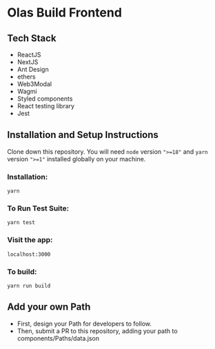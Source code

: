 # Olas Build Frontend

## Tech Stack
- ReactJS
- NextJS
- Ant Design
- ethers
- Web3Modal
- Wagmi
- Styled components
- React testing library
- Jest


## Installation and Setup Instructions

Clone down this repository. You will need `node` version `">=18"` and `yarn` version `">=1"` installed globally on your machine.

### Installation:

`yarn`

### To Run Test Suite:

`yarn test`

### Visit the app:

`localhost:3000`

### To build:

`yarn run build`

## Add your own Path

- First, design your Path for developers to follow.
- Then, submit a PR to this repository, adding your path to components/Paths/data.json